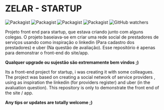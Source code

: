# ZELAR - STARTUP
![Packagist](https://img.shields.io/packagist/l/doctrine/orm.svg)
![Packagist](https://img.shields.io/badge/HTML---%20-blue.svg)
![Packagist](https://img.shields.io/badge/CSS----ff69b4.svg)
![Packagist](https://img.shields.io/badge/Javascript----yellow.svg)
![GitHub watchers](https://img.shields.io/github/watchers/badges/shields.svg?style=social&label=Watch)

Projeto front end para startup, que estava criando junto com alguns colegas.
O projeto baseiava-se em criar uma rede social de prestadores de serviços usando como inspiração
o linkedin (Para cadastro dos prestadores) e uber (Na questão de avaliação).
Esse repositório é apenas para demonstrar o front-end do site/app.

**Qualquer upgrade ou sujestão são extremamente bem vindos ;)**


Its a front-end project for startup, i was creating it with some colleagues.
The project was based on creating a social network of service providers , using as inspiration
the linkedin (for providers register) and uber (in the avaluation question).
This repository is only to demonstrate the front end of the site / app.

**Any tips or updates are totally welcome ;)**


